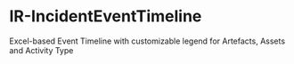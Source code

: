 # IR-IncidentEventTimeline
Excel-based Event Timeline with customizable legend for Artefacts, Assets and Activity Type
